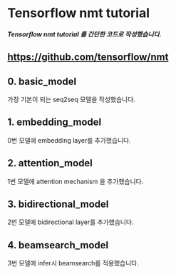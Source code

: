 # Tensorflow nmt tutorial
##### Tensorflow nmt tutorial 를 간단한 코드로 작성했습니다.
<https://github.com/tensorflow/nmt>
---------------


## 0. basic_model
가장 기본이 되는 seq2seq 모델을 작성했습니다.


## 1. embedding_model
0번 모델에 embedding layer를 추가했습니다.


## 2. attention_model
1번 모델에 attention mechanism 을 추가했습니다.


## 3. bidirectional_model
2번 모델에 bidirectional layer를 추가했습니다.


## 4. beamsearch_model
3번 모델에 infer시  beamsearch를 적용했습니다.


